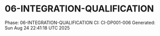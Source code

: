 # 06-INTEGRATION-QUALIFICATION
Phase: 06-INTEGRATION-QUALIFICATION
CI: CI-DP001-006
Generated: Sun Aug 24 22:41:18 UTC 2025
